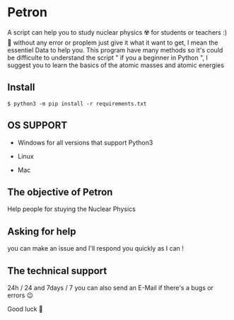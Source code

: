 # Petron
A script can help you to study nuclear physics :radioactive: for students or teachers :) :school_satchel:
without any error or proplem just give it what it want to get, I mean the essentiel Data to help you.
This program have many methods so it's could be difficulte to understand the script " if you a beginner in Python ", I suggest you to learn the basics of the atomic masses and atomic energies

## Install

``$ python3 -m pip install -r requirements.txt ``

## OS SUPPORT
* Windows for all versions that support Python3

* Linux

* Mac

## The objective of Petron
Help people for stuying the Nuclear Physics 

## Asking for help
you can make an issue and I'll respond you quickly as I can !

## The technical support
24h / 24 and 7days / 7
you can also send an E-Mail if there's a bugs or errors :wink:

Good luck :microscope:
